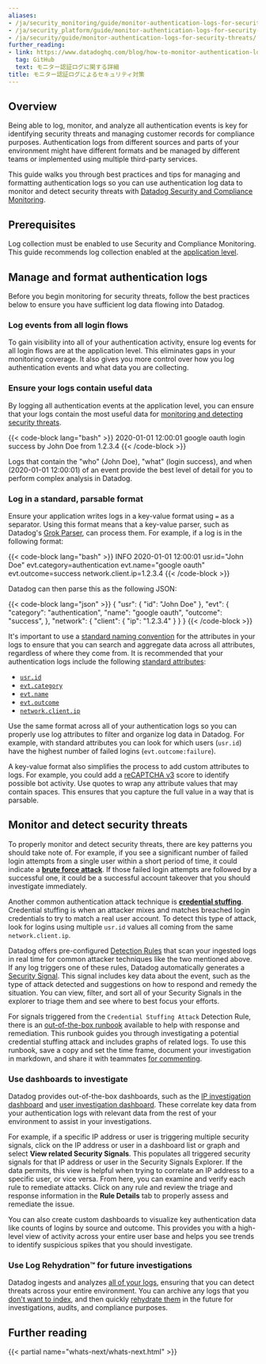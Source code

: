 ```yaml
---
aliases:
- /ja/security_monitoring/guide/monitor-authentication-logs-for-security-threats/
- /ja/security_platform/guide/monitor-authentication-logs-for-security-threats/
- /ja/security/guide/monitor-authentication-logs-for-security-threats/
further_reading:
- link: https://www.datadoghq.com/blog/how-to-monitor-authentication-logs/
  tag: GitHub
  text: モニター認証ログに関する詳細
title: モニター認証ログによるセキュリティ対策
---
```


## Overview

Being able to log, monitor, and analyze all authentication events is key for identifying security threats and managing customer records for compliance purposes. Authentication logs from different sources and parts of your environment might have different formats and be managed by different teams or implemented using multiple third-party services.

This guide walks you through best practices and tips for managing and formatting authentication logs so you can use authentication log data to monitor and detect security threats with [Datadog Security and Compliance Monitoring][1].

## Prerequisites

Log collection must be enabled to use Security and Compliance Monitoring. This guide recommends log collection enabled at the [application level][2].

## Manage and format authentication logs

Before you begin monitoring for security threats, follow the best practices below to ensure you have sufficient log data flowing into Datadog.

### Log events from all login flows

To gain visibility into all of your authentication activity, ensure log events for all login flows are at the application level. This eliminates gaps in your monitoring coverage. It also gives you more control over how you log authentication events and what data you are collecting.

### Ensure your logs contain useful data

By logging all authentication events at the application level, you can ensure that your logs contain the most useful data for [monitoring and detecting security threats](#monitor-and-detect-security-threats).

{{< code-block lang="bash" >}}
2020-01-01 12:00:01 google oauth login success by John Doe from 1.2.3.4
{{< /code-block >}}

Logs that contain the "who" (John Doe), "what" (login success), and when (2020-01-01 12:00:01) of an event provide the best level of detail for you to perform complex analysis in Datadog.

### Log in a standard, parsable format

Ensure your application writes logs in a key-value format using `=` as a separator. Using this format means that a key-value parser, such as Datadog's [Grok Parser][3], can process them. For example, if a log is in the following format:

{{< code-block lang="bash" >}}
INFO 2020-01-01 12:00:01 usr.id="John Doe" evt.category=authentication evt.name="google oauth" evt.outcome=success network.client.ip=1.2.3.4
{{< /code-block >}}

Datadog can then parse this as the following JSON:

{{< code-block lang="json" >}}
{
  "usr": {
    "id": "John Doe"
  },
  "evt": {
    "category": "authentication",
    "name": "google oauth",
    "outcome": "success",
  },
  "network": {
    "client": {
      "ip": "1.2.3.4"
    }
  }
}
{{< /code-block >}}

It's important to use a [standard naming convention][4] for the attributes in your logs to ensure that you can search and aggregate data across all attributes, regardless of where they come from. It is recommended that your authentication logs include the following [standard attributes][5]:

- [`usr.id`][6]
- [`evt.category`][7]
- [`evt.name`][7]
- [`evt.outcome`][7]
- [`network.client.ip`][8]

Use the same format across all of your authentication logs so you can properly use log attributes to filter and organize log data in Datadog. For example, with standard attributes you can look for which users (`usr.id`) have the highest number of failed logins (`evt.outcome:failure`).

A key-value format also simplifies the process to add custom attributes to logs. For example, you could add a [reCAPTCHA v3][9] score to identify possible bot activity. Use quotes to wrap any attribute values that may contain spaces. This ensures that you capture the full value in a way that is parsable.

## Monitor and detect security threats

To properly monitor and detect security threats, there are key patterns you should take note of. For example, if you see a significant number of failed login attempts from a single user within a short period of time, it could indicate a [**brute force attack**][10]. If those failed login attempts are followed by a successful one, it could be a successful account takeover that you should investigate immediately.

Another common authentication attack technique is [**credential stuffing**][11]. Credential stuffing is when an attacker mixes and matches breached login credentials to try to match a real user account. To detect this type of attack, look for logins using multiple `usr.id` values all coming from the same `network.client.ip`.

Datadog offers pre-configured [Detection Rules][12] that scan your ingested logs in real time for common attacker techniques like the two mentioned above. If any log triggers one of these rules, Datadog automatically generates a [Security Signal][13]. This signal includes key data about the event, such as the type of attack detected and suggestions on how to respond and remedy the situation. You can view, filter, and sort all of your Security Signals in the explorer to triage them and see where to best focus your efforts.

For signals triggered from the `Credential Stuffing Attack` Detection Rule, there is an [out-of-the-box runbook][14] available to help with response and remediation. This runbook guides you through investigating a potential credential stuffing attack and includes graphs of related logs. To use this runbook, save a copy and set the time frame, document your investigation in markdown, and share it with teammates [for commenting][15].

### Use dashboards to investigate

Datadog provides out-of-the-box dashboards, such as the [IP investigation dashboard][16] and [user investigation dashboard][17]. These correlate key data from your authentication logs with relevant data from the rest of your environment to assist in your investigations.

For example, if a specific IP address or user is triggering multiple security signals, click on the IP address or user in a dashboard list or graph and select **View related Security Signals**. This populates all triggered security signals for that IP address or user in the Security Signals Explorer. If the data permits, this view is helpful when trying to correlate an IP address to a specific user, or vice versa. From here, you can examine and verify each rule to remediate attacks. Click on any rule and review the triage and response information in the **Rule Details** tab to properly assess and remediate the issue.

You can also create custom dashboards to visualize key authentication data like counts of logins by source and outcome. This provides you with a high-level view of activity across your entire user base and helps you see trends to identify suspicious spikes that you should investigate.

### Use Log Rehydration&trade; for future investigations

Datadog ingests and analyzes [all of your logs][18], ensuring that you can detect threats across your entire environment. You can archive any logs that you [don't want to index][19], and then quickly [rehydrate them][20] in the future for investigations, audits, and compliance purposes.

## Further reading

{{< partial name="whats-next/whats-next.html" >}}

[1]: /ja/cloud_siem/
[2]: /ja/logs/log_collection/?tab=application#application-log-collection
[3]: /ja/logs/log_configuration/processors/#grok-parser
[4]: https://www.datadoghq.com/blog/logs-standard-attributes/
[5]: /ja/logs/log_configuration/attributes_naming_convention
[6]: /ja/logs/log_configuration/attributes_naming_convention/#user-related-attributes
[7]: /ja/logs/log_configuration/attributes_naming_convention/#events
[8]: /ja/logs/log_configuration/attributes_naming_convention/#web-access
[9]: https://developers.google.com/recaptcha/docs/v3
[10]: https://app.datadoghq.com/security/configuration/rules?product=siem&query=brute%20force%20attack&sort=rule
[11]: https://app.datadoghq.com/security/configuration/rules?product=siem&query=credential%20stuffing%20attack&sort=rule
[12]: /ja/cloud_siem/default_rules/
[13]: /ja/cloud_siem/explorer
[14]: https://app.datadoghq.com/notebook/credentialstuffingrunbook
[15]: /ja/notebooks/#commenting
[16]: https://app.datadoghq.com/screen/integration/security-monitoring-ip-investigation
[17]: https://app.datadoghq.com/screen/integration/security-monitoring-user-investigation
[18]: https://www.datadoghq.com/blog/logging-without-limits/
[19]: /ja/logs/log_configuration/indexes/#exclusion-filters
[20]: https://www.datadoghq.com/blog/efficient-log-rehydration-with-datadog/